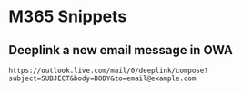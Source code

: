 # M365 Snippets


## Deeplink a new email message in OWA

```
https://outlook.live.com/mail/0/deeplink/compose?subject=SUBJECT&body=BODY&to=email@example.com
```
